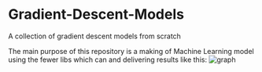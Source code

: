 # Gradient-Descent-Models
A collection of gradient descent models from scratch 

The main purpose of this repository is a making of Machine Learning model using the fewer libs which can and delivering results like this: 
![graph](https://user-images.githubusercontent.com/108126471/217220681-e40f6137-eeff-44b8-9ab9-1eb6c671f55e.png)

